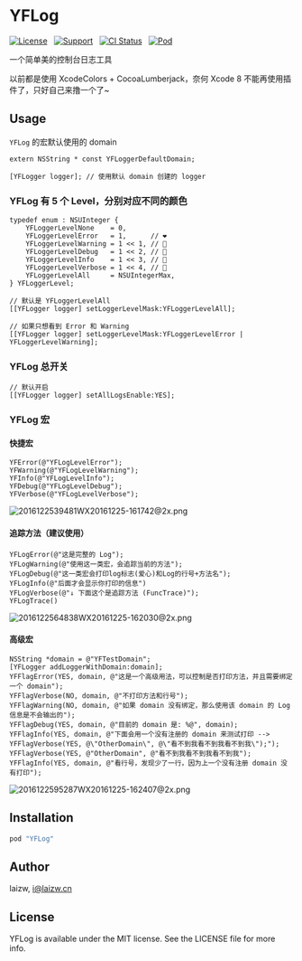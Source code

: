 # YFLog

[![License](https://img.shields.io/github/license/mashape/apistatus.svg)](https://img.shields.io/github/license/laichanwai/YFLog.svg) &nbsp; [![Support](https://img.shields.io/badge/support-iOS%208%2B%20-blue.svg?style=flat)](https://www.apple.com/nl/ios/) &nbsp; [![CI Status](https://travis-ci.org/laichanwai/YFLog.svg?branch=master)](https://travis-ci.org/laizw/YFLog) &nbsp; [![Pod](https://img.shields.io/cocoapods/v/YFLog.svg?style=flat)](https://img.shields.io/cocoapods/v/YFLog.svg?style=flat)

一个简单美的控制台日志工具

以前都是使用 XcodeColors + CocoaLumberjack，奈何 Xcode 8 不能再使用插件了，只好自己来撸一个了~

## Usage

`YFLog` 的宏默认使用的 domain

```objc
extern NSString * const YFLoggerDefaultDomain;

[YFLogger logger]; // 使用默认 domain 创建的 logger
```

### YFLog 有 5 个 Level，分别对应不同的颜色

```objc
typedef enum : NSUInteger {
    YFLoggerLevelNone    = 0,
    YFLoggerLevelError   = 1,      // ❤️
    YFLoggerLevelWarning = 1 << 1, // 💛
    YFLoggerLevelDebug   = 1 << 2, // 💚
    YFLoggerLevelInfo    = 1 << 3, // 💙
    YFLoggerLevelVerbose = 1 << 4, // 💜
    YFLoggerLevelAll     = NSUIntegerMax,
} YFLoggerLevel;

// 默认是 YFLoggerLevelAll
[[YFLogger logger] setLoggerLevelMask:YFLoggerLevelAll];

// 如果只想看到 Error 和 Warning 
[[YFLogger logger] setLoggerLevelMask:YFLoggerLevelError | YFLoggerLevelWarning];
```

### YFLog 总开关

```objc
// 默认开启
[[YFLogger logger] setAllLogsEnable:YES];
```

### YFLog 宏

#### 快捷宏

```objc
YFError(@"YFLogLevelError");
YFWarning(@"YFLogLevelWarning");
YFInfo(@"YFLogLevelInfo");
YFDebug(@"YFLogLevelDebug");
YFVerbose(@"YFLogLevelVerbose");
```

![2016122539481WX20161225-161742@2x.png](http://7xlykq.com1.z0.glb.clouddn.com/2016122539481WX20161225-161742@2x.png)

#### 追踪方法（建议使用）

```objc
YFLogError(@"这是完整的 Log");
YFLogWarning(@"使用这一类宏，会追踪当前的方法");
YFLogDebug(@"这一类宏会打印log标志(爱心)和Log的行号+方法名");
YFLogInfo(@"后面才会显示你打印的信息")
YFLogVerbose(@"↓ 下面这个是追踪方法 (FuncTrace)");
YFLogTrace()
```

![2016122564838WX20161225-162030@2x.png](http://7xlykq.com1.z0.glb.clouddn.com/2016122564838WX20161225-162030@2x.png)

#### 高级宏

```
NSString *domain = @"YFTestDomain";
[YFLogger addLoggerWithDomain:domain];
YFFlagError(YES, domain, @"这是一个高级用法，可以控制是否打印方法，并且需要绑定一个 domain");
YFFlagVerbose(NO, domain, @"不打印方法和行号");
YFFlagWarning(NO, domain, @"如果 domain 没有绑定，那么使用该 domain 的 Log 信息是不会输出的");
YFFlagDebug(YES, domain, @"目前的 domain 是: %@", domain);
YFFlagInfo(YES, domain, @"下面会用一个没有注册的 domain 来测试打印 --> YFFlagVerbose(YES, @\"OtherDomain\", @\"看不到我看不到我看不到我\");");
YFFlagVerbose(YES, @"OtherDomain", @"看不到我看不到我看不到我");
YFFlagInfo(YES, domain, @"看行号，发现少了一行，因为上一个没有注册 domain 没有打印");
```

![2016122595287WX20161225-162407@2x.png](http://7xlykq.com1.z0.glb.clouddn.com/2016122595287WX20161225-162407@2x.png)

## Installation

```ruby
pod "YFLog"
```

## Author

laizw, i@laizw.cn

## License

YFLog is available under the MIT license. See the LICENSE file for more info.


